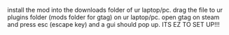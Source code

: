 install the mod into the downloads folder of ur laptop/pc.
drag the file to ur plugins folder (mods folder for gtag) on ur laptop/pc.
open gtag on steam and press esc (escape key) and a gui should pop up.
ITS EZ TO SET UP!!!
